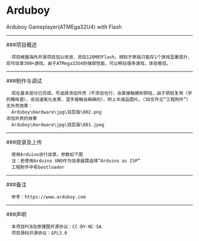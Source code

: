 # Arduboy
Arduboy Gameplayer(ATMEga32U4) with Flash

-----

###项目概述
    
      项目根据海外开源项目加以改进，添加128M的Flash，相较于原版只能存1个游戏显著提升，现可烧录300+游戏，由于ATMega32U4的强悍性能，可以畅玩很多游戏，体验极佳。


-----

###制作与调试
    
      现在基本部分已完成，可选择添加外壳（不添加也行，会直接触摸到铜柱，由于铜柱复用（学的雉晖君），会加速氧化发黑，湿手接触会麻麻的），附上半成品图片。（3D文件见“工程附件”）
    无外壳效果：
      Arduboy\Hardware\jpg\双层版\002.png
    添加外壳的效果
      Arduboy\Hardware\jpg\双层版\001.jpeg


-----

###烧录及上传

      使用Arduino进行烧录，参数如下图
      注：若使用Arduino UNO作为烧录器需选择“Arduino as ISP”
      工程附件中有bootloader

 
-----

###备注
    
      参考：https://www.arduboy.com


-----

###声明

      本项目PCB及原理图开源协议：CC-BY-NC-SA
      项目源码开源协议：GPL3.0
